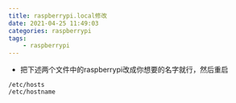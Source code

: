 ```yaml
---
title: raspberrypi.local修改
date: 2021-04-25 11:49:03
categories: raspberrypi
tags: 
    - raspberrypi 
---
```


* 把下述两个文件中的raspberrypi改成你想要的名字就行，然后重启
```
/etc/hosts
/etc/hostname
```